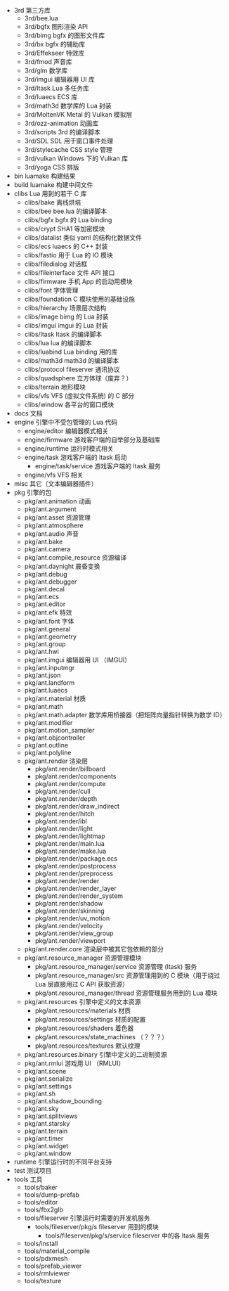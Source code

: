 * 3rd 第三方库
	* 3rd/bee.lua
	* 3rd/bgfx 图形渲染 API
	* 3rd/bimg bgfx 的图形文件库
	* 3rd/bx bgfx 的辅助库
	* 3rd/Effekseer 特效库
	* 3rd/fmod 声音库
	* 3rd/glm 数学库
	* 3rd/imgui 编辑器用 UI 库
	* 3rd/ltask Lua 多任务库
	* 3rd/luaecs ECS 库
	* 3rd/math3d 数学库的 Lua 封装
	* 3rd/MoltenVK Metal 的 Vulkan 模拟层
	* 3rd/ozz-animation 动画库
	* 3rd/scripts 3rd 的编译脚本
	* 3rd/SDL SDL 用于窗口事件处理
	* 3rd/stylecache CSS style 管理
	* 3rd/vulkan Windows 下的 Vulkan 库
	* 3rd/yoga CSS 排版
* bin luamake 构建结果
* build luamake 构建中间文件
* clibs Lua 用到的若干 C 库
	* clibs/bake 离线烘培
	* clibs/bee bee.lua 的编译脚本
	* clibs/bgfx bgfx 的 Lua binding
	* clibs/crypt SHA1 等加密模块
	* clibs/datalist 类似 yaml 的结构化数据文件
	* clibs/ecs luaecs 的 C++ 封装
	* clibs/fastio 用于 Lua 的 IO 模块
	* clibs/filedialog 对话框
	* clibs/fileinterface 文件 API 接口
	* clibs/firmware 手机 App 的启动用模块
	* clibs/font 字体管理
	* clibs/foundation C 模块使用的基础设施
	* clibs/hierarchy 场景层次结构
	* clibs/image bimg 的 Lua 封装
	* clibs/imgui imgui 的 Lua 封装
	* clibs/ltask ltask 的编译脚本
	* clibs/lua lua 的编译脚本
	* clibs/luabind Lua binding 用的库
	* clibs/math3d math3d 的编译脚本
	* clibs/protocol fileserver 通讯协议
	* clibs/quadsphere 立方体球（废弃？）
	* clibs/terrain 地形模块
	* clibs/vfs VFS (虚拟文件系统) 的 C 部分
	* clibs/window 各平台的窗口模块
* docs 文档
* engine 引擎中不受包管理的 Lua 代码
	* engine/editor 编辑器模式相关
	* engine/firmware 游戏客户端的自举部分及基础库
	* engine/runtime 运行时模式相关
	* engine/task  游戏客户端的 ltask 启动
		* engine/task/service 游戏客户端的 ltask 服务
	* engine/vfs VFS 相关
* misc 其它（文本编辑器插件）
* pkg 引擎的包
	* pkg/ant.animation 动画
	* pkg/ant.argument 
	* pkg/ant.asset 资源管理
	* pkg/ant.atmosphere
	* pkg/ant.audio 声音
	* pkg/ant.bake
	* pkg/ant.camera
	* pkg/ant.compile_resource 资源编译
	* pkg/ant.daynight 晨昏变换
	* pkg/ant.debug
	* pkg/ant.debugger
	* pkg/ant.decal
	* pkg/ant.ecs
	* pkg/ant.editor
	* pkg/ant.efk 特效
	* pkg/ant.font 字体
	* pkg/ant.general
	* pkg/ant.geometry
	* pkg/ant.group
	* pkg/ant.hwi
	* pkg/ant.imgui 编辑器用 UI （IMGUI）
	* pkg/ant.inputmgr
	* pkg/ant.json
	* pkg/ant.landform
	* pkg/ant.luaecs
	* pkg/ant.material 材质
	* pkg/ant.math
	* pkg/ant.math.adapter 数学库用桥接器（把矩阵向量指针转换为数学 ID）
	* pkg/ant.modifier
	* pkg/ant.motion_sampler
	* pkg/ant.objcontroller
	* pkg/ant.outline
	* pkg/ant.polyline
	* pkg/ant.render 渲染层
		* pkg/ant.render/billboard
		* pkg/ant.render/components
		* pkg/ant.render/compute
		* pkg/ant.render/cull
		* pkg/ant.render/depth
		* pkg/ant.render/draw_indirect
		* pkg/ant.render/hitch
		* pkg/ant.render/ibl
		* pkg/ant.render/light
		* pkg/ant.render/lightmap
		* pkg/ant.render/main.lua
		* pkg/ant.render/make.lua
		* pkg/ant.render/package.ecs
		* pkg/ant.render/postprocess
		* pkg/ant.render/preprocess
		* pkg/ant.render/render
		* pkg/ant.render/render_layer
		* pkg/ant.render/render_system
		* pkg/ant.render/shadow
		* pkg/ant.render/skinning
		* pkg/ant.render/uv_motion
		* pkg/ant.render/velocity
		* pkg/ant.render/view_group
		* pkg/ant.render/viewport
	* pkg/ant.render.core 渲染层中被其它包依赖的部分
	* pkg/ant.resource_manager 资源管理模块
		* pkg/ant.resource_manager/service 资源管理 (ltask) 服务
		* pkg/ant.resource_manager/src 资源管理用到的 C 模块（用于绕过 Lua 层直接用过 C API 获取资源）
		* pkg/ant.resource_manager/thread 资源管理服务用到的 Lua 模块
	* pkg/ant.resources 引擎中定义的文本资源
		* pkg/ant.resources/materials 材质
		* pkg/ant.resources/settings 材质的配置
		* pkg/ant.resources/shaders 着色器
		* pkg/ant.resources/state_machines （？？？）
		* pkg/ant.resources/textures 默认纹理
	* pkg/ant.resources.binary 引擎中定义的二进制资源
	* pkg/ant.rmlui 游戏用 UI （RMLUI）
	* pkg/ant.scene
	* pkg/ant.serialize
	* pkg/ant.settings
	* pkg/ant.sh
	* pkg/ant.shadow_bounding
	* pkg/ant.sky
	* pkg/ant.splitviews
	* pkg/ant.starsky
	* pkg/ant.terrain
	* pkg/ant.timer
	* pkg/ant.widget
	* pkg/ant.window
* runtime 引擎运行时的不同平台支持
* test 测试项目
* tools 工具
	* tools/baker
	* tools/dump-prefab
	* tools/editor
	* tools/fbx2glb
	* tools/fileserver 引擎运行时需要的开发机服务
		* tools/fileserver/pkg/s  fileserver 用到的模块
			* tools/fileserver/pkg/s/service fileserver 中的各 ltask 服务
	* tools/install
	* tools/material_compile
	* tools/pdxmesh
	* tools/prefab_viewer
	* tools/rmlviewer
	* tools/texture